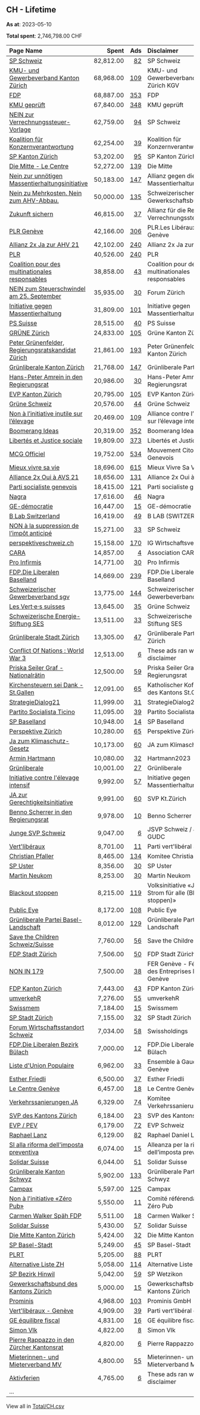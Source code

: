 ## CH - Lifetime
**As at**: 2023-05-10

**Total spent**: 2,746,798.00 CHF

|Page Name|Spent|Ads|Disclaimer|
|:---|---:|---:|:---|
|[SP Schweiz](https://www.facebook.com/97220294896)|82,812.00|[82](https://www.facebook.com/ads/library/?active_status=all&ad_type=political_and_issue_ads&country=CH&view_all_page_id=97220294896&search_type=page&media_type=all)|SP Schweiz|
|[KMU- und Gewerbeverband Kanton Zürich](https://www.facebook.com/533196430187039)|68,968.00|[109](https://www.facebook.com/ads/library/?active_status=all&ad_type=political_and_issue_ads&country=CH&view_all_page_id=533196430187039&search_type=page&media_type=all)|KMU- und Gewerbeverband Kanton Zürich KGV|
|[FDP](https://www.facebook.com/15733998334)|68,887.00|[353](https://www.facebook.com/ads/library/?active_status=all&ad_type=political_and_issue_ads&country=CH&view_all_page_id=15733998334&search_type=page&media_type=all)|FDP|
|[KMU geprüft](https://www.facebook.com/103915262545181)|67,840.00|[348](https://www.facebook.com/ads/library/?active_status=all&ad_type=political_and_issue_ads&country=CH&view_all_page_id=103915262545181&search_type=page&media_type=all)|KMU geprüft|
|[NEIN zur Verrechnungssteuer-Vorlage](https://www.facebook.com/246373365779398)|62,759.00|[94](https://www.facebook.com/ads/library/?active_status=all&ad_type=political_and_issue_ads&country=CH&view_all_page_id=246373365779398&search_type=page&media_type=all)|SP Schweiz|
|[Koalition für Konzernverantwortung](https://www.facebook.com/1524859774444235)|62,254.00|[39](https://www.facebook.com/ads/library/?active_status=all&ad_type=political_and_issue_ads&country=CH&view_all_page_id=1524859774444235&search_type=page&media_type=all)|Koalition für Konzernverantwortung|
|[SP Kanton Zürich](https://www.facebook.com/131066326987)|53,202.00|[95](https://www.facebook.com/ads/library/?active_status=all&ad_type=political_and_issue_ads&country=CH&view_all_page_id=131066326987&search_type=page&media_type=all)|SP Kanton Zürich|
|[Die Mitte - Le Centre](https://www.facebook.com/169510248558)|52,272.00|[139](https://www.facebook.com/ads/library/?active_status=all&ad_type=political_and_issue_ads&country=CH&view_all_page_id=169510248558&search_type=page&media_type=all)|Die Mitte|
|[Nein zur unnötigen Massentierhaltungsinitiative](https://www.facebook.com/107572275173751)|50,183.00|[147](https://www.facebook.com/ads/library/?active_status=all&ad_type=political_and_issue_ads&country=CH&view_all_page_id=107572275173751&search_type=page&media_type=all)|Allianz gegen die Massentierhaltungsinitiative|
|[Nein zu Mehrkosten. Nein zum AHV-Abbau.](https://www.facebook.com/104302952385336)|50,000.00|[135](https://www.facebook.com/ads/library/?active_status=all&ad_type=political_and_issue_ads&country=CH&view_all_page_id=104302952385336&search_type=page&media_type=all)|Schweizerischer Gewerkschaftsbund|
|[Zukunft sichern](https://www.facebook.com/108204507991414)|46,815.00|[37](https://www.facebook.com/ads/library/?active_status=all&ad_type=political_and_issue_ads&country=CH&view_all_page_id=108204507991414&search_type=page&media_type=all)|Allianz für die Reform der Verrechnungssteuer|
|[PLR Genève](https://www.facebook.com/147717218614170)|42,166.00|[306](https://www.facebook.com/ads/library/?active_status=all&ad_type=political_and_issue_ads&country=CH&view_all_page_id=147717218614170&search_type=page&media_type=all)|PLR.Les Libéraux-Radicaux Genève|
|[Allianz 2x Ja zur AHV 21](https://www.facebook.com/109227711735560)|42,102.00|[240](https://www.facebook.com/ads/library/?active_status=all&ad_type=political_and_issue_ads&country=CH&view_all_page_id=109227711735560&search_type=page&media_type=all)|Allianz 2x Ja zur AHV 21|
|[PLR](https://www.facebook.com/18087904183)|40,526.00|[240](https://www.facebook.com/ads/library/?active_status=all&ad_type=political_and_issue_ads&country=CH&view_all_page_id=18087904183&search_type=page&media_type=all)|PLR|
|[Coalition pour des multinationales responsables](https://www.facebook.com/510352742440847)|38,858.00|[43](https://www.facebook.com/ads/library/?active_status=all&ad_type=political_and_issue_ads&country=CH&view_all_page_id=510352742440847&search_type=page&media_type=all)|Coalition pour des multinationales responsables|
|[NEIN zum Steuerschwindel am 25. September](https://www.facebook.com/100636072731844)|35,935.00|[30](https://www.facebook.com/ads/library/?active_status=all&ad_type=political_and_issue_ads&country=CH&view_all_page_id=100636072731844&search_type=page&media_type=all)|Forum Zürich|
|[Initiative gegen Massentierhaltung](https://www.facebook.com/1896520733707958)|31,809.00|[101](https://www.facebook.com/ads/library/?active_status=all&ad_type=political_and_issue_ads&country=CH&view_all_page_id=1896520733707958&search_type=page&media_type=all)|Initiative gegen Massentierhaltung|
|[PS Suisse](https://www.facebook.com/291359247729208)|28,515.00|[40](https://www.facebook.com/ads/library/?active_status=all&ad_type=political_and_issue_ads&country=CH&view_all_page_id=291359247729208&search_type=page&media_type=all)|PS Suisse|
|[GRÜNE Zürich](https://www.facebook.com/627220684023668)|24,833.00|[105](https://www.facebook.com/ads/library/?active_status=all&ad_type=political_and_issue_ads&country=CH&view_all_page_id=627220684023668&search_type=page&media_type=all)|Grüne Kanton Zürich|
|[Peter Grünenfelder, Regierungsratskandidat Zürich](https://www.facebook.com/100369729335133)|21,861.00|[193](https://www.facebook.com/ads/library/?active_status=all&ad_type=political_and_issue_ads&country=CH&view_all_page_id=100369729335133&search_type=page&media_type=all)|Peter Grünenfelder c/o FDP Kanton Zürich|
|[Grünliberale Kanton Zürich](https://www.facebook.com/202006389857644)|21,768.00|[147](https://www.facebook.com/ads/library/?active_status=all&ad_type=political_and_issue_ads&country=CH&view_all_page_id=202006389857644&search_type=page&media_type=all)|Grünliberale Partei Zürich|
|[Hans-Peter Amrein in den Regierungsrat](https://www.facebook.com/102662476058956)|20,986.00|[30](https://www.facebook.com/ads/library/?active_status=all&ad_type=political_and_issue_ads&country=CH&view_all_page_id=102662476058956&search_type=page&media_type=all)|Hans-Peter Amrein in den Regierungsrat|
|[EVP Kanton Zürich](https://www.facebook.com/252652524823017)|20,795.00|[105](https://www.facebook.com/ads/library/?active_status=all&ad_type=political_and_issue_ads&country=CH&view_all_page_id=252652524823017&search_type=page&media_type=all)|EVP Kanton Zürich|
|[Grüne Schweiz](https://www.facebook.com/194790813901953)|20,576.00|[44](https://www.facebook.com/ads/library/?active_status=all&ad_type=political_and_issue_ads&country=CH&view_all_page_id=194790813901953&search_type=page&media_type=all)|Grüne Schweiz|
|[Non à l’initiative inutile sur l’élevage](https://www.facebook.com/107434497810356)|20,469.00|[109](https://www.facebook.com/ads/library/?active_status=all&ad_type=political_and_issue_ads&country=CH&view_all_page_id=107434497810356&search_type=page&media_type=all)|Alliance contre l’initiative sur l’élevage intensif|
|[Boomerang Ideas](https://www.facebook.com/1027844850652657)|20,319.00|[352](https://www.facebook.com/ads/library/?active_status=all&ad_type=political_and_issue_ads&country=CH&view_all_page_id=1027844850652657&search_type=page&media_type=all)|Boomerang Ideas AG|
|[Libertés et Justice sociale](https://www.facebook.com/100381452863244)|19,809.00|[373](https://www.facebook.com/ads/library/?active_status=all&ad_type=political_and_issue_ads&country=CH&view_all_page_id=100381452863244&search_type=page&media_type=all)|Libertés et Justice sociale|
|[MCG Officiel](https://www.facebook.com/288659088239530)|19,752.00|[534](https://www.facebook.com/ads/library/?active_status=all&ad_type=political_and_issue_ads&country=CH&view_all_page_id=288659088239530&search_type=page&media_type=all)|Mouvement Citoyens Genevois|
|[Mieux vivre sa vie](https://www.facebook.com/103550668590403)|18,696.00|[615](https://www.facebook.com/ads/library/?active_status=all&ad_type=political_and_issue_ads&country=CH&view_all_page_id=103550668590403&search_type=page&media_type=all)|Mieux Vivre Sa Vie|
|[Alliance 2x Oui à AVS 21](https://www.facebook.com/100610189289499)|18,656.00|[131](https://www.facebook.com/ads/library/?active_status=all&ad_type=political_and_issue_ads&country=CH&view_all_page_id=100610189289499&search_type=page&media_type=all)|Alliance 2x Oui à AVS 21|
|[Parti socialiste genevois](https://www.facebook.com/260591187302640)|18,415.00|[121](https://www.facebook.com/ads/library/?active_status=all&ad_type=political_and_issue_ads&country=CH&view_all_page_id=260591187302640&search_type=page&media_type=all)|Parti socialiste genevois|
|[Nagra](https://www.facebook.com/921336971288655)|17,616.00|[46](https://www.facebook.com/ads/library/?active_status=all&ad_type=political_and_issue_ads&country=CH&view_all_page_id=921336971288655&search_type=page&media_type=all)|Nagra|
|[GE-démocratie](https://www.facebook.com/1054282644596776)|16,447.00|[15](https://www.facebook.com/ads/library/?active_status=all&ad_type=political_and_issue_ads&country=CH&view_all_page_id=1054282644596776&search_type=page&media_type=all)|GE-démocratie|
|[B Lab Switzerland](https://www.facebook.com/599025353636034)|16,419.00|[49](https://www.facebook.com/ads/library/?active_status=all&ad_type=political_and_issue_ads&country=CH&view_all_page_id=599025353636034&search_type=page&media_type=all)|B LAB (SWITZERLAND)|
|[NON à la suppression de l’impôt anticipé](https://www.facebook.com/1800219133599728)|15,271.00|[33](https://www.facebook.com/ads/library/?active_status=all&ad_type=political_and_issue_ads&country=CH&view_all_page_id=1800219133599728&search_type=page&media_type=all)|SP Schweiz|
|[perspektiveschweiz.ch](https://www.facebook.com/105527252338650)|15,158.00|[170](https://www.facebook.com/ads/library/?active_status=all&ad_type=political_and_issue_ads&country=CH&view_all_page_id=105527252338650&search_type=page&media_type=all)|IG Wirtschaftsverbände|
|[CARA](https://www.facebook.com/103977239013757)|14,857.00|[4](https://www.facebook.com/ads/library/?active_status=all&ad_type=political_and_issue_ads&country=CH&view_all_page_id=103977239013757&search_type=page&media_type=all)|Association CARA|
|[Pro Infirmis](https://www.facebook.com/191859734164694)|14,771.00|[30](https://www.facebook.com/ads/library/?active_status=all&ad_type=political_and_issue_ads&country=CH&view_all_page_id=191859734164694&search_type=page&media_type=all)|Pro Infirmis|
|[FDP.Die Liberalen Baselland](https://www.facebook.com/154212901272905)|14,669.00|[239](https://www.facebook.com/ads/library/?active_status=all&ad_type=political_and_issue_ads&country=CH&view_all_page_id=154212901272905&search_type=page&media_type=all)|FDP.Die Liberalen Baselland|
|[Schweizerischer Gewerbeverband sgv](https://www.facebook.com/169752569742293)|13,775.00|[144](https://www.facebook.com/ads/library/?active_status=all&ad_type=political_and_issue_ads&country=CH&view_all_page_id=169752569742293&search_type=page&media_type=all)|Schweizerischer Gewerbeverband sgv|
|[Les Vert·e·s suisses](https://www.facebook.com/175478195846132)|13,645.00|[35](https://www.facebook.com/ads/library/?active_status=all&ad_type=political_and_issue_ads&country=CH&view_all_page_id=175478195846132&search_type=page&media_type=all)|Grüne Schweiz|
|[Schweizerische Energie-Stiftung SES](https://www.facebook.com/349450293419)|13,511.00|[33](https://www.facebook.com/ads/library/?active_status=all&ad_type=political_and_issue_ads&country=CH&view_all_page_id=349450293419&search_type=page&media_type=all)|Schweizerische Energie-Stiftung SES|
|[Grünliberale Stadt Zürich](https://www.facebook.com/170449246402589)|13,305.00|[47](https://www.facebook.com/ads/library/?active_status=all&ad_type=political_and_issue_ads&country=CH&view_all_page_id=170449246402589&search_type=page&media_type=all)|Grünliberale Partei Stadt Zürich|
|[Conflict Of Nations : World War 3](https://www.facebook.com/339810463063059)|12,513.00|[6](https://www.facebook.com/ads/library/?active_status=all&ad_type=political_and_issue_ads&country=CH&view_all_page_id=339810463063059&search_type=page&media_type=all)|These ads ran without a disclaimer|
|[Priska Seiler Graf - Nationalrätin](https://www.facebook.com/970401509667271)|12,500.00|[59](https://www.facebook.com/ads/library/?active_status=all&ad_type=political_and_issue_ads&country=CH&view_all_page_id=970401509667271&search_type=page&media_type=all)|Priska Seiler Graf in den Regierungsrat|
|[Kirchensteuern sei Dank - St.Gallen](https://www.facebook.com/100341315500438)|12,091.00|[65](https://www.facebook.com/ads/library/?active_status=all&ad_type=political_and_issue_ads&country=CH&view_all_page_id=100341315500438&search_type=page&media_type=all)|Katholischer Kofessionsteil des Kantons St.Gallen|
|[StrategieDialog21](https://www.facebook.com/737971436234272)|11,999.00|[31](https://www.facebook.com/ads/library/?active_status=all&ad_type=political_and_issue_ads&country=CH&view_all_page_id=737971436234272&search_type=page&media_type=all)|StrategieDialog21|
|[Partito Socialista Ticino](https://www.facebook.com/1526697364280066)|11,095.00|[39](https://www.facebook.com/ads/library/?active_status=all&ad_type=political_and_issue_ads&country=CH&view_all_page_id=1526697364280066&search_type=page&media_type=all)|Partito Socialista Ticino|
|[SP Baselland](https://www.facebook.com/126256997433456)|10,948.00|[14](https://www.facebook.com/ads/library/?active_status=all&ad_type=political_and_issue_ads&country=CH&view_all_page_id=126256997433456&search_type=page&media_type=all)|SP Baselland|
|[Perspektive Zürich](https://www.facebook.com/108392832120312)|10,280.00|[65](https://www.facebook.com/ads/library/?active_status=all&ad_type=political_and_issue_ads&country=CH&view_all_page_id=108392832120312&search_type=page&media_type=all)|Perspektive Zürich|
|[Ja zum Klimaschutz-Gesetz](https://www.facebook.com/100332749664541)|10,173.00|[60](https://www.facebook.com/ads/library/?active_status=all&ad_type=political_and_issue_ads&country=CH&view_all_page_id=100332749664541&search_type=page&media_type=all)|JA zum Klimaschutz|
|[Armin Hartmann](https://www.facebook.com/103361322680851)|10,080.00|[32](https://www.facebook.com/ads/library/?active_status=all&ad_type=political_and_issue_ads&country=CH&view_all_page_id=103361322680851&search_type=page&media_type=all)|Hartmann2023|
|[Grünliberale](https://www.facebook.com/126289610761942)|10,001.00|[27](https://www.facebook.com/ads/library/?active_status=all&ad_type=political_and_issue_ads&country=CH&view_all_page_id=126289610761942&search_type=page&media_type=all)|Grünliberale|
|[Initiative contre l'élevage intensif](https://www.facebook.com/108541207972145)|9,992.00|[57](https://www.facebook.com/ads/library/?active_status=all&ad_type=political_and_issue_ads&country=CH&view_all_page_id=108541207972145&search_type=page&media_type=all)|Initiative gegen Massentierhaltung|
|[JA zur Gerechtigkeitsinitiative](https://www.facebook.com/110038441861588)|9,991.00|[60](https://www.facebook.com/ads/library/?active_status=all&ad_type=political_and_issue_ads&country=CH&view_all_page_id=110038441861588&search_type=page&media_type=all)|SVP Kt.Zürich|
|[Benno Scherrer in den Regierungsrat](https://www.facebook.com/100195119489766)|9,978.00|[10](https://www.facebook.com/ads/library/?active_status=all&ad_type=political_and_issue_ads&country=CH&view_all_page_id=100195119489766&search_type=page&media_type=all)|Benno Scherrer|
|[Junge SVP Schweiz](https://www.facebook.com/153100508070854)|9,047.00|[6](https://www.facebook.com/ads/library/?active_status=all&ad_type=political_and_issue_ads&country=CH&view_all_page_id=153100508070854&search_type=page&media_type=all)|JSVP Schweiz / JUDC / GUDC|
|[Vert'libéraux](https://www.facebook.com/179829952053386)|8,701.00|[11](https://www.facebook.com/ads/library/?active_status=all&ad_type=political_and_issue_ads&country=CH&view_all_page_id=179829952053386&search_type=page&media_type=all)|Parti vert'libéral Suisse|
|[Christian Pfaller](https://www.facebook.com/610098352377102)|8,465.00|[134](https://www.facebook.com/ads/library/?active_status=all&ad_type=political_and_issue_ads&country=CH&view_all_page_id=610098352377102&search_type=page&media_type=all)|Komitee Christian Pfaller|
|[SP Uster](https://www.facebook.com/1903129656584980)|8,356.00|[30](https://www.facebook.com/ads/library/?active_status=all&ad_type=political_and_issue_ads&country=CH&view_all_page_id=1903129656584980&search_type=page&media_type=all)|SP Uster|
|[Martin Neukom](https://www.facebook.com/450602808776880)|8,253.00|[30](https://www.facebook.com/ads/library/?active_status=all&ad_type=political_and_issue_ads&country=CH&view_all_page_id=450602808776880&search_type=page&media_type=all)|Martin Neukom|
|[Blackout stoppen](https://www.facebook.com/111081131629685)|8,215.00|[119](https://www.facebook.com/ads/library/?active_status=all&ad_type=political_and_issue_ads&country=CH&view_all_page_id=111081131629685&search_type=page&media_type=all)|Volksinitiative «Jederzeit Strom für alle (Blackout stoppen)»|
|[Public Eye](https://www.facebook.com/48980326364)|8,172.00|[108](https://www.facebook.com/ads/library/?active_status=all&ad_type=political_and_issue_ads&country=CH&view_all_page_id=48980326364&search_type=page&media_type=all)|Public Eye|
|[Grünliberale Partei Basel-Landschaft](https://www.facebook.com/245030556232364)|8,012.00|[129](https://www.facebook.com/ads/library/?active_status=all&ad_type=political_and_issue_ads&country=CH&view_all_page_id=245030556232364&search_type=page&media_type=all)|Grünliberale Partei Basel-Landschaft|
|[Save the Children Schweiz/Suisse](https://www.facebook.com/154976914534194)|7,760.00|[56](https://www.facebook.com/ads/library/?active_status=all&ad_type=political_and_issue_ads&country=CH&view_all_page_id=154976914534194&search_type=page&media_type=all)|Save the Children Schweiz|
|[FDP Stadt Zürich](https://www.facebook.com/117027101705789)|7,506.00|[50](https://www.facebook.com/ads/library/?active_status=all&ad_type=political_and_issue_ads&country=CH&view_all_page_id=117027101705789&search_type=page&media_type=all)|FDP Stadt Zürich|
|[NON IN 179](https://www.facebook.com/110547838607111)|7,500.00|[38](https://www.facebook.com/ads/library/?active_status=all&ad_type=political_and_issue_ads&country=CH&view_all_page_id=110547838607111&search_type=page&media_type=all)|FER Genève - Fédération des Entreprises Romandes Genève|
|[FDP Kanton Zürich](https://www.facebook.com/117741198303856)|7,443.00|[43](https://www.facebook.com/ads/library/?active_status=all&ad_type=political_and_issue_ads&country=CH&view_all_page_id=117741198303856&search_type=page&media_type=all)|FDP Kanton Zürich|
|[umverkehR](https://www.facebook.com/36735923253)|7,276.00|[55](https://www.facebook.com/ads/library/?active_status=all&ad_type=political_and_issue_ads&country=CH&view_all_page_id=36735923253&search_type=page&media_type=all)|umverkehR|
|[Swissmem](https://www.facebook.com/147201418675114)|7,184.00|[15](https://www.facebook.com/ads/library/?active_status=all&ad_type=political_and_issue_ads&country=CH&view_all_page_id=147201418675114&search_type=page&media_type=all)|Swissmem|
|[SP Stadt Zürich](https://www.facebook.com/84150672409)|7,155.00|[32](https://www.facebook.com/ads/library/?active_status=all&ad_type=political_and_issue_ads&country=CH&view_all_page_id=84150672409&search_type=page&media_type=all)|SP Stadt Zürich|
|[Forum Wirtschaftsstandort Schweiz](https://www.facebook.com/105023728023626)|7,034.00|[58](https://www.facebook.com/ads/library/?active_status=all&ad_type=political_and_issue_ads&country=CH&view_all_page_id=105023728023626&search_type=page&media_type=all)|Swissholdings|
|[FDP.Die Liberalen Bezirk Bülach](https://www.facebook.com/1959919117421939)|7,000.00|[12](https://www.facebook.com/ads/library/?active_status=all&ad_type=political_and_issue_ads&country=CH&view_all_page_id=1959919117421939&search_type=page&media_type=all)|FDP.Die Liberalen Bezirk Bülach|
|[Liste d'Union Populaire](https://www.facebook.com/1492503634364441)|6,962.00|[33](https://www.facebook.com/ads/library/?active_status=all&ad_type=political_and_issue_ads&country=CH&view_all_page_id=1492503634364441&search_type=page&media_type=all)|Ensemble à Gauche-Genève|
|[Esther Friedli](https://www.facebook.com/1562216347422974)|6,500.00|[37](https://www.facebook.com/ads/library/?active_status=all&ad_type=political_and_issue_ads&country=CH&view_all_page_id=1562216347422974&search_type=page&media_type=all)|Esther Friedli|
|[Le Centre Genève](https://www.facebook.com/105982889575233)|6,457.00|[18](https://www.facebook.com/ads/library/?active_status=all&ad_type=political_and_issue_ads&country=CH&view_all_page_id=105982889575233&search_type=page&media_type=all)|Le Centre Genève|
|[Verkehrssanierungen JA](https://www.facebook.com/600706570124933)|6,329.00|[74](https://www.facebook.com/ads/library/?active_status=all&ad_type=political_and_issue_ads&country=CH&view_all_page_id=600706570124933&search_type=page&media_type=all)|Komitee Verkehrssanierungen JA|
|[SVP des Kantons Zürich](https://www.facebook.com/428690117258417)|6,184.00|[23](https://www.facebook.com/ads/library/?active_status=all&ad_type=political_and_issue_ads&country=CH&view_all_page_id=428690117258417&search_type=page&media_type=all)|SVP des Kantons Zürich|
|[EVP / PEV](https://www.facebook.com/110533229026103)|6,179.00|[72](https://www.facebook.com/ads/library/?active_status=all&ad_type=political_and_issue_ads&country=CH&view_all_page_id=110533229026103&search_type=page&media_type=all)|EVP Schweiz|
|[Raphael Lanz](https://www.facebook.com/154767748463500)|6,129.00|[82](https://www.facebook.com/ads/library/?active_status=all&ad_type=political_and_issue_ads&country=CH&view_all_page_id=154767748463500&search_type=page&media_type=all)|Raphael Daniel Lanz|
|[SI alla riforma dell'imposta preventiva](https://www.facebook.com/104434902404462)|6,074.00|[15](https://www.facebook.com/ads/library/?active_status=all&ad_type=political_and_issue_ads&country=CH&view_all_page_id=104434902404462&search_type=page&media_type=all)|Alleanza per la riforma dell’imposta preventiva|
|[Solidar Suisse](https://www.facebook.com/193388757364033)|6,044.00|[51](https://www.facebook.com/ads/library/?active_status=all&ad_type=political_and_issue_ads&country=CH&view_all_page_id=193388757364033&search_type=page&media_type=all)|Solidar Suisse|
|[Grünliberale Kanton Schwyz](https://www.facebook.com/403834039675084)|5,902.00|[133](https://www.facebook.com/ads/library/?active_status=all&ad_type=political_and_issue_ads&country=CH&view_all_page_id=403834039675084&search_type=page&media_type=all)|Grünliberale Partei Kanton Schwyz|
|[Campax](https://www.facebook.com/1483343695307824)|5,597.00|[125](https://www.facebook.com/ads/library/?active_status=all&ad_type=political_and_issue_ads&country=CH&view_all_page_id=1483343695307824&search_type=page&media_type=all)|Campax|
|[Non à l'initiative «Zéro Pub»](https://www.facebook.com/103816695962630)|5,550.00|[11](https://www.facebook.com/ads/library/?active_status=all&ad_type=political_and_issue_ads&country=CH&view_all_page_id=103816695962630&search_type=page&media_type=all)|Comité référendaire NON à Zéro Pub|
|[Carmen Walker Späh FDP](https://www.facebook.com/106241572361769)|5,511.00|[18](https://www.facebook.com/ads/library/?active_status=all&ad_type=political_and_issue_ads&country=CH&view_all_page_id=106241572361769&search_type=page&media_type=all)|Carmen Walker Späh|
|[Solidar Suisse](https://www.facebook.com/201545746545669)|5,430.00|[57](https://www.facebook.com/ads/library/?active_status=all&ad_type=political_and_issue_ads&country=CH&view_all_page_id=201545746545669&search_type=page&media_type=all)|Solidar Suisse|
|[Die Mitte Kanton Zürich](https://www.facebook.com/324773857561365)|5,424.00|[32](https://www.facebook.com/ads/library/?active_status=all&ad_type=political_and_issue_ads&country=CH&view_all_page_id=324773857561365&search_type=page&media_type=all)|Die Mitte Kanton Zürich|
|[SP Basel-Stadt](https://www.facebook.com/251838211585945)|5,249.00|[45](https://www.facebook.com/ads/library/?active_status=all&ad_type=political_and_issue_ads&country=CH&view_all_page_id=251838211585945&search_type=page&media_type=all)|SP Basel-Stadt|
|[PLRT](https://www.facebook.com/176998335660824)|5,205.00|[88](https://www.facebook.com/ads/library/?active_status=all&ad_type=political_and_issue_ads&country=CH&view_all_page_id=176998335660824&search_type=page&media_type=all)|PLRT|
|[Alternative Liste ZH](https://www.facebook.com/82752099000)|5,058.00|[114](https://www.facebook.com/ads/library/?active_status=all&ad_type=political_and_issue_ads&country=CH&view_all_page_id=82752099000&search_type=page&media_type=all)|Alternative Liste Zürich|
|[SP Bezirk Hinwil](https://www.facebook.com/103082059271118)|5,042.00|[59](https://www.facebook.com/ads/library/?active_status=all&ad_type=political_and_issue_ads&country=CH&view_all_page_id=103082059271118&search_type=page&media_type=all)|SP Wetzikon|
|[Gewerkschaftsbund des Kantons Zürich](https://www.facebook.com/224581297586778)|5,000.00|[15](https://www.facebook.com/ads/library/?active_status=all&ad_type=political_and_issue_ads&country=CH&view_all_page_id=224581297586778&search_type=page&media_type=all)|Gewerkschaftsbund des Kantons Zürich|
|[Prominis](https://www.facebook.com/1524954517562834)|4,968.00|[103](https://www.facebook.com/ads/library/?active_status=all&ad_type=political_and_issue_ads&country=CH&view_all_page_id=1524954517562834&search_type=page&media_type=all)|Prominis GmbH|
|[Vert'libéraux - Genève](https://www.facebook.com/116890591678651)|4,909.00|[39](https://www.facebook.com/ads/library/?active_status=all&ad_type=political_and_issue_ads&country=CH&view_all_page_id=116890591678651&search_type=page&media_type=all)|Parti vert'libéral genevois|
|[GE équilibre fiscal](https://www.facebook.com/114275974912005)|4,831.00|[16](https://www.facebook.com/ads/library/?active_status=all&ad_type=political_and_issue_ads&country=CH&view_all_page_id=114275974912005&search_type=page&media_type=all)|GE équilibre fiscal|
|[Simon Vlk](https://www.facebook.com/113035494739725)|4,822.00|[8](https://www.facebook.com/ads/library/?active_status=all&ad_type=political_and_issue_ads&country=CH&view_all_page_id=113035494739725&search_type=page&media_type=all)|Simon Vlk|
|[Pierre Rappazzo in den Zürcher Kantonsrat](https://www.facebook.com/583706025047684)|4,820.00|[6](https://www.facebook.com/ads/library/?active_status=all&ad_type=political_and_issue_ads&country=CH&view_all_page_id=583706025047684&search_type=page&media_type=all)|Pierre Rappazzo|
|[Mieterinnen- und Mieterverband MV](https://www.facebook.com/162745750462776)|4,800.00|[55](https://www.facebook.com/ads/library/?active_status=all&ad_type=political_and_issue_ads&country=CH&view_all_page_id=162745750462776&search_type=page&media_type=all)|Mieterinnen- und Mieterverband MV|
|[Aktivferien](https://www.facebook.com/571992639616487)|4,765.00|[6](https://www.facebook.com/ads/library/?active_status=all&ad_type=political_and_issue_ads&country=CH&view_all_page_id=571992639616487&search_type=page&media_type=all)|These ads ran without a disclaimer|
|...||||

View all in [Total/CH.csv](../../MetaData/Total/CH.csv)
